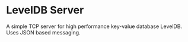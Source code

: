 # LevelDB Server
A simple TCP server for high performance key-value database LevelDB. Uses JSON based messaging.
